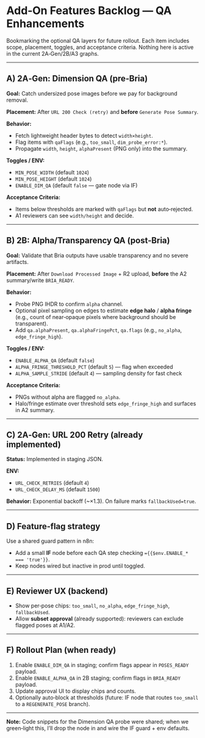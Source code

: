 # Add‑On Features Backlog — QA Enhancements

Bookmarking the optional QA layers for future rollout. Each item includes scope, placement, toggles, and acceptance criteria. Nothing here is active in the current 2A‑Gen/2B/A3 graphs.

---

## A) 2A‑Gen: Dimension QA (pre‑Bria)
**Goal:** Catch undersized pose images before we pay for background removal.

**Placement:** After `URL 200 Check (retry)` and **before** `Generate Pose Summary`.

**Behavior:**
- Fetch lightweight header bytes to detect `width×height`.
- Flag items with `qaFlags` (e.g., `too_small`, `dim_probe_error:*`).
- Propagate `width`, `height`, `alphaPresent` (PNG only) into the summary.

**Toggles / ENV:**
- `MIN_POSE_WIDTH` (default `1024`)
- `MIN_POSE_HEIGHT` (default `1024`)
- `ENABLE_DIM_QA` (default `false` — gate node via IF)

**Acceptance Criteria:**
- Items below thresholds are marked with `qaFlags` but **not** auto‑rejected.
- A1 reviewers can see `width/height` and decide.

---

## B) 2B: Alpha/Transparency QA (post‑Bria)
**Goal:** Validate that Bria outputs have usable transparency and no severe artifacts.

**Placement:** After `Download Processed Image` + R2 upload, **before** the A2 summary/write `BRIA_READY`.

**Behavior:**
- Probe PNG IHDR to confirm `alpha` channel.
- Optional pixel sampling on edges to estimate **edge halo** / **alpha fringe** (e.g., count of near‑opaque pixels where background should be transparent).
- Add `qa.alphaPresent`, `qa.alphaFringePct`, `qa.flags` (e.g., `no_alpha`, `edge_fringe_high`).

**Toggles / ENV:**
- `ENABLE_ALPHA_QA` (default `false`)
- `ALPHA_FRINGE_THRESHOLD_PCT` (default `5`) — flag when exceeded
- `ALPHA_SAMPLE_STRIDE` (default `4`) — sampling density for fast check

**Acceptance Criteria:**
- PNGs without alpha are flagged `no_alpha`.
- Halo/fringe estimate over threshold sets `edge_fringe_high` and surfaces in A2 summary.

---

## C) 2A‑Gen: URL 200 Retry (already implemented)
**Status:** Implemented in staging JSON.

**ENV:**
- `URL_CHECK_RETRIES` (default `4`)
- `URL_CHECK_DELAY_MS` (default `1500`)

**Behavior:** Exponential backoff (~×1.3). On failure marks `fallbackUsed=true`.

---

## D) Feature‑flag strategy
Use a shared guard pattern in n8n:
- Add a small **IF** node before each QA step checking `={{$env.ENABLE_* === 'true'}}`.
- Keep nodes wired but inactive in prod until toggled.

---

## E) Reviewer UX (backend)
- Show per‑pose chips: `too_small`, `no_alpha`, `edge_fringe_high`, `fallbackUsed`.
- Allow **subset approval** (already supported): reviewers can exclude flagged poses at A1/A2.

---

## F) Rollout Plan (when ready)
1. Enable `ENABLE_DIM_QA` in staging; confirm flags appear in `POSES_READY` payload.
2. Enable `ENABLE_ALPHA_QA` in 2B staging; confirm flags in `BRIA_READY` payload.
3. Update approval UI to display chips and counts.
4. Optionally auto‑block at thresholds (future: IF node that routes `too_small` to a `REGENERATE_POSE` branch).

---

**Note:** Code snippets for the Dimension QA probe were shared; when we green‑light this, I’ll drop the node in and wire the IF guard + env defaults.

